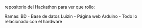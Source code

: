 repositorio del Hackathon para ver que rollo:

Ramas:
BD - Base de datos
Luizin - Página web
Arduino - Todo lo relacionado con el hardware
